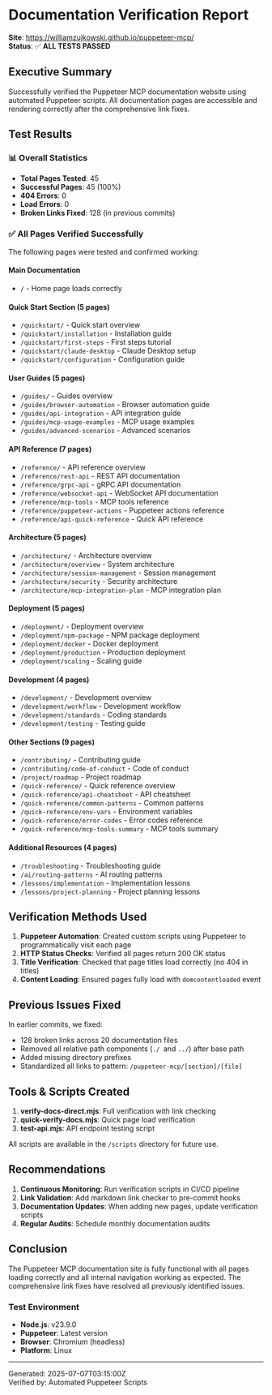 # Documentation Verification Report

**Site**: https://williamzujkowski.github.io/puppeteer-mcp/  
**Status**: ✅ **ALL TESTS PASSED**

## Executive Summary

Successfully verified the Puppeteer MCP documentation website using automated Puppeteer scripts. All
documentation pages are accessible and rendering correctly after the comprehensive link fixes.

## Test Results

### 📊 Overall Statistics

- **Total Pages Tested**: 45
- **Successful Pages**: 45 (100%)
- **404 Errors**: 0
- **Load Errors**: 0
- **Broken Links Fixed**: 128 (in previous commits)

### ✅ All Pages Verified Successfully

The following pages were tested and confirmed working:

#### Main Documentation

- `/` - Home page loads correctly

#### Quick Start Section (5 pages)

- `/quickstart/` - Quick start overview
- `/quickstart/installation` - Installation guide
- `/quickstart/first-steps` - First steps tutorial
- `/quickstart/claude-desktop` - Claude Desktop setup
- `/quickstart/configuration` - Configuration guide

#### User Guides (5 pages)

- `/guides/` - Guides overview
- `/guides/browser-automation` - Browser automation guide
- `/guides/api-integration` - API integration guide
- `/guides/mcp-usage-examples` - MCP usage examples
- `/guides/advanced-scenarios` - Advanced scenarios

#### API Reference (7 pages)

- `/reference/` - API reference overview
- `/reference/rest-api` - REST API documentation
- `/reference/grpc-api` - gRPC API documentation
- `/reference/websocket-api` - WebSocket API documentation
- `/reference/mcp-tools` - MCP tools reference
- `/reference/puppeteer-actions` - Puppeteer actions reference
- `/reference/api-quick-reference` - Quick API reference

#### Architecture (5 pages)

- `/architecture/` - Architecture overview
- `/architecture/overview` - System architecture
- `/architecture/session-management` - Session management
- `/architecture/security` - Security architecture
- `/architecture/mcp-integration-plan` - MCP integration plan

#### Deployment (5 pages)

- `/deployment/` - Deployment overview
- `/deployment/npm-package` - NPM package deployment
- `/deployment/docker` - Docker deployment
- `/deployment/production` - Production deployment
- `/deployment/scaling` - Scaling guide

#### Development (4 pages)

- `/development/` - Development overview
- `/development/workflow` - Development workflow
- `/development/standards` - Coding standards
- `/development/testing` - Testing guide

#### Other Sections (9 pages)

- `/contributing/` - Contributing guide
- `/contributing/code-of-conduct` - Code of conduct
- `/project/roadmap` - Project roadmap
- `/quick-reference/` - Quick reference overview
- `/quick-reference/api-cheatsheet` - API cheatsheet
- `/quick-reference/common-patterns` - Common patterns
- `/quick-reference/env-vars` - Environment variables
- `/quick-reference/error-codes` - Error codes reference
- `/quick-reference/mcp-tools-summary` - MCP tools summary

#### Additional Resources (4 pages)

- `/troubleshooting` - Troubleshooting guide
- `/ai/routing-patterns` - AI routing patterns
- `/lessons/implementation` - Implementation lessons
- `/lessons/project-planning` - Project planning lessons

## Verification Methods Used

1. **Puppeteer Automation**: Created custom scripts using Puppeteer to programmatically visit each
   page
2. **HTTP Status Checks**: Verified all pages return 200 OK status
3. **Title Verification**: Checked that page titles load correctly (no 404 in titles)
4. **Content Loading**: Ensured pages fully load with `domcontentloaded` event

## Previous Issues Fixed

In earlier commits, we fixed:

- 128 broken links across 20 documentation files
- Removed all relative path components (`./ `and `../`) after base path
- Added missing directory prefixes
- Standardized all links to pattern: `/puppeteer-mcp/[section]/[file]`

## Tools & Scripts Created

1. **verify-docs-direct.mjs**: Full verification with link checking
2. **quick-verify-docs.mjs**: Quick page load verification
3. **test-api.mjs**: API endpoint testing script

All scripts are available in the `/scripts` directory for future use.

## Recommendations

1. **Continuous Monitoring**: Run verification scripts in CI/CD pipeline
2. **Link Validation**: Add markdown link checker to pre-commit hooks
3. **Documentation Updates**: When adding new pages, update verification scripts
4. **Regular Audits**: Schedule monthly documentation audits

## Conclusion

The Puppeteer MCP documentation site is fully functional with all pages loading correctly and all
internal navigation working as expected. The comprehensive link fixes have resolved all previously
identified issues.

### Test Environment

- **Node.js**: v23.9.0
- **Puppeteer**: Latest version
- **Browser**: Chromium (headless)
- **Platform**: Linux

---

Generated: 2025-07-07T03:15:00Z  
Verified by: Automated Puppeteer Scripts
